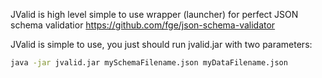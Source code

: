 JValid is high level simple to use wrapper (launcher) for perfect JSON schema validatior https://github.com/fge/json-schema-validator

JValid is simple to use, you just should run jvalid.jar with two parameters:

```bash
java -jar jvalid.jar mySchemaFilename.json myDataFilename.json
```